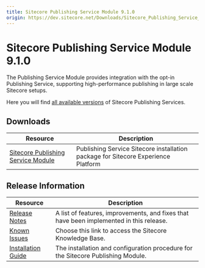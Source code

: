 ```yaml
---
title: Sitecore Publishing Service Module 9.1.0
origin: https://dev.sitecore.net/Downloads/Sitecore_Publishing_Service_Module/9x/Sitecore_Publishing_Service_Module_910.aspx
---
```


# Sitecore Publishing Service Module 9.1.0

The Publishing Service Module provides integration with the opt-in Publishing Service, supporting high-performance publishing in large scale Sitecore setups.

Here you will find [all available versions](/downloads/Sitecore_Publishing_Service) of Sitecore Publishing Services.

## Downloads

 | Resource | Description |
 | --- | --- |
 | [Sitecore Publishing Service Module](https://sitecoredev.azureedge.net/~/media/9833850F65DF43CFBFFEF1E706CA3F8D.ashx?date=20190830T114431) | Publishing Service Sitecore installation package for Sitecore Experience Platform |

## Release Information

 | Resource | Description |
 | --- | --- |
 | [Release Notes](/downloads/Sitecore%20Publishing%20Service%20Module/9x/Sitecore%20Publishing%20Service%20Module%20910/Release%20Notes) | A list of features, improvements, and fixes that have been implemented in this release. |
 | [Known Issues](https://kb.sitecore.net/articles/431510) | Choose this link to access the Sitecore Knowledge Base. |
 | [Installation Guide](https://sitecoredev.azureedge.net/~/media/FCDF731D7A274A4E9D81B8AFC1043D13.ashx?date=20191202T092539) | The installation and configuration procedure for the Sitecore Publishing Module. |